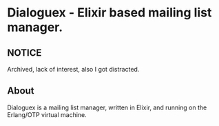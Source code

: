 # Dialoguex - Elixir based mailing list manager.

## NOTICE

Archived, lack of interest, also I got distracted.

## About
Dialoguex is a mailing list manager, written in Elixir, and running on
the Erlang/OTP virtual machine.
